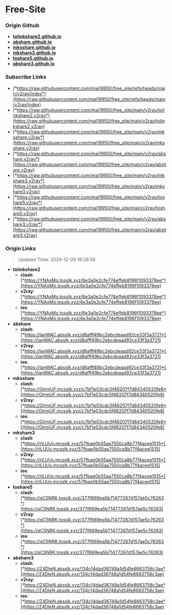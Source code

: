 # Free-Site

### Origin Github

- [**tolinkshare2.github.io**](https://github.com/tolinkshare2/tolinkshare2.github.io)
- [**abshare.github.io**](https://github.com/abshare/abshare.github.io)
- [**mksshare.github.io**](https://github.com/mksshare/mksshare.github.io)
- [**mkshare3.github.io**](https://github.com/mkshare3/mkshare3.github.io)
- [**toshare5.github.io**](https://github.com/toshare5/toshare5.github.io)
- [**abshare3.github.io**](https://github.com/abshare3/abshare3.github.io)

### Subscribe Links

- [*https://raw.githubusercontent.com/mai19950/free_site/refs/heads/main/v2ray/index*](https://raw.githubusercontent.com/mai19950/free_site/refs/heads/main/v2ray/index)
- [*https://raw.githubusercontent.com/mai19950/free_site/main/v2ray/tolinkshare2.v2ray*](https://raw.githubusercontent.com/mai19950/free_site/main/v2ray/tolinkshare2.v2ray)
- [*https://raw.githubusercontent.com/mai19950/free_site/main/v2ray/mksshare.v2ray*](https://raw.githubusercontent.com/mai19950/free_site/main/v2ray/mksshare.v2ray)
- [*https://raw.githubusercontent.com/mai19950/free_site/main/v2ray/abshare.v2ray*](https://raw.githubusercontent.com/mai19950/free_site/main/v2ray/abshare.v2ray)
- [*https://raw.githubusercontent.com/mai19950/free_site/main/v2ray/mkshare3.v2ray*](https://raw.githubusercontent.com/mai19950/free_site/main/v2ray/mkshare3.v2ray)
- [*https://raw.githubusercontent.com/mai19950/free_site/main/v2ray/toshare5.v2ray*](https://raw.githubusercontent.com/mai19950/free_site/main/v2ray/toshare5.v2ray)
- [*https://raw.githubusercontent.com/mai19950/free_site/main/v2ray/abshare3.v2ray*](https://raw.githubusercontent.com/mai19950/free_site/main/v2ray/abshare3.v2ray)

### Origin Links

> Updated Time: 2024-12-09 19:26:58

- **tolinkshare2**
  - **clash**: [*https://YNAxMo.tosslk.xyz/6e3a0e2cfe774effeb8196f1093378ee*](https://YNAxMo.tosslk.xyz/6e3a0e2cfe774effeb8196f1093378ee)
  - **v2ray**: [*https://YNAxMo.tosslk.xyz/6e3a0e2cfe774effeb8196f1093378ee*](https://YNAxMo.tosslk.xyz/6e3a0e2cfe774effeb8196f1093378ee)
  - **ios**: [*https://YNAxMo.tosslk.xyz/6e3a0e2cfe774effeb8196f1093378ee*](https://YNAxMo.tosslk.xyz/6e3a0e2cfe774effeb8196f1093378ee)
- **abshare**
  - **clash**: [*https://IanWAC.absslk.xyz/d8afff49bc2ebcdeaad92ce33f3a3721*](https://IanWAC.absslk.xyz/d8afff49bc2ebcdeaad92ce33f3a3721)
  - **v2ray**: [*https://IanWAC.absslk.xyz/d8afff49bc2ebcdeaad92ce33f3a3721*](https://IanWAC.absslk.xyz/d8afff49bc2ebcdeaad92ce33f3a3721)
  - **ios**: [*https://IanWAC.absslk.xyz/d8afff49bc2ebcdeaad92ce33f3a3721*](https://IanWAC.absslk.xyz/d8afff49bc2ebcdeaad92ce33f3a3721)
- **mksshare**
  - **clash**: [*https://GtrmUF.mcsslk.xyz/c7bf1e03cdc5f46207f7d84340520fe8*](https://GtrmUF.mcsslk.xyz/c7bf1e03cdc5f46207f7d84340520fe8)
  - **v2ray**: [*https://GtrmUF.mcsslk.xyz/c7bf1e03cdc5f46207f7d84340520fe8*](https://GtrmUF.mcsslk.xyz/c7bf1e03cdc5f46207f7d84340520fe8)
  - **ios**: [*https://GtrmUF.mcsslk.xyz/c7bf1e03cdc5f46207f7d84340520fe8*](https://GtrmUF.mcsslk.xyz/c7bf1e03cdc5f46207f7d84340520fe8)
- **mkshare3**
  - **clash**: [*https://rlLUUv.mcsslk.xyz/57fbae0b55aa7550ca8b77f4acee1515*](https://rlLUUv.mcsslk.xyz/57fbae0b55aa7550ca8b77f4acee1515)
  - **v2ray**: [*https://rlLUUv.mcsslk.xyz/57fbae0b55aa7550ca8b77f4acee1515*](https://rlLUUv.mcsslk.xyz/57fbae0b55aa7550ca8b77f4acee1515)
  - **ios**: [*https://rlLUUv.mcsslk.xyz/57fbae0b55aa7550ca8b77f4acee1515*](https://rlLUUv.mcsslk.xyz/57fbae0b55aa7550ca8b77f4acee1515)
- **toshare5**
  - **clash**: [*https://qC5NRK.tosslk.xyz/377f669ea5b71477267d157ae5c76263*](https://qC5NRK.tosslk.xyz/377f669ea5b71477267d157ae5c76263)
  - **v2ray**: [*https://qC5NRK.tosslk.xyz/377f669ea5b71477267d157ae5c76263*](https://qC5NRK.tosslk.xyz/377f669ea5b71477267d157ae5c76263)
  - **ios**: [*https://qC5NRK.tosslk.xyz/377f669ea5b71477267d157ae5c76263*](https://qC5NRK.tosslk.xyz/377f669ea5b71477267d157ae5c76263)
- **abshare3**
  - **clash**: [*https://Z4DIeN.absslk.xyz/134c14dad36748a1d54fe8663758c3ae*](https://Z4DIeN.absslk.xyz/134c14dad36748a1d54fe8663758c3ae)
  - **v2ray**: [*https://Z4DIeN.absslk.xyz/134c14dad36748a1d54fe8663758c3ae*](https://Z4DIeN.absslk.xyz/134c14dad36748a1d54fe8663758c3ae)
  - **ios**: [*https://Z4DIeN.absslk.xyz/134c14dad36748a1d54fe8663758c3ae*](https://Z4DIeN.absslk.xyz/134c14dad36748a1d54fe8663758c3ae)
